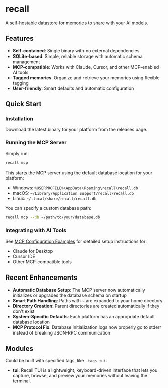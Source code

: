 # recall

A self-hostable datastore for memories to share with your AI models.

## Features

-   **Self-contained**: Single binary with no external dependencies
-   **SQLite-based**: Simple, reliable storage with automatic schema management
-   **MCP-compatible**: Works with Claude, Cursor, and other MCP-enabled AI tools
-   **Tagged memories**: Organize and retrieve your memories using flexible tagging
-   **User-friendly**: Smart defaults and automatic configuration

## Quick Start

### Installation

Download the latest binary for your platform from the releases page.

### Running the MCP Server

Simply run:

```bash
recall mcp
```

This starts the MCP server using the default database location for your platform:

-   Windows: `%USERPROFILE%\AppData\Roaming\recall\recall.db`
-   macOS: `~/Library/Application Support/recall/recall.db`
-   Linux: `~/.local/share/recall/recall.db`

You can specify a custom database path:

```bash
recall mcp --db ~/path/to/your/database.db
```

### Integrating with AI Tools

See [MCP Configuration Examples](docs/mcp-config-examples.md) for detailed setup instructions for:

-   Claude for Desktop
-   Cursor IDE
-   Other MCP-compatible tools

## Recent Enhancements

-   **Automatic Database Setup**: The MCP server now automatically initializes or upgrades the database schema on startup
-   **Smart Path Handling**: Paths with `~` are expanded to your home directory
-   **Directory Creation**: Parent directories are created automatically if they don't exist
-   **System-Specific Defaults**: Each platform has an appropriate default database location
-   **MCP Protocol Fix**: Database initialization logs now properly go to stderr instead of breaking JSON-RPC communication

## Modules

Could be built with specified tags, like `-tags tui`.

-   **tui**: Recall TUI is a lightweight, keyboard-driven interface that lets you capture, browse, and preview your memories without leaving the terminal.
